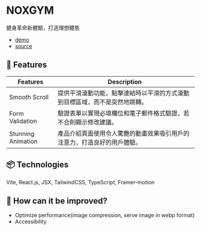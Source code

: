 # NOXGYM

健身革命新體驗，打造理想體態

- [demo](https://noxgym.vercel.app/)
- [source](https://github.com/jerryhuangyu/FitnessWebPage)

## 🦄 Features

| Features                 | Description                                                                                              |
| ------------------------ | -------------------------------------------------------------------------------------------------------- |
| Smooth Scroll            | 提供平滑滾動功能，點擊連結時以平滑的方式滾動到目標區域，而不是突然地跳轉。                                            |
| Form Validation          | 驗證表單以實現必填欄位和電子郵件格式驗證，若不合則顯示修改建議。                                                    |
| Stunning Animation       | 產品介紹頁面使用令人驚艷的動畫效果吸引用戶的注意力，打造良好的用戶體驗。                                             |

## 📦 Technologies

Vite, React.js, JSX, TailwindCSS, TypeScript, Framer-motion

## 💭 How can it be improved?

- Optimize performance(image compression, serve image in webp format)
- Accessibility
